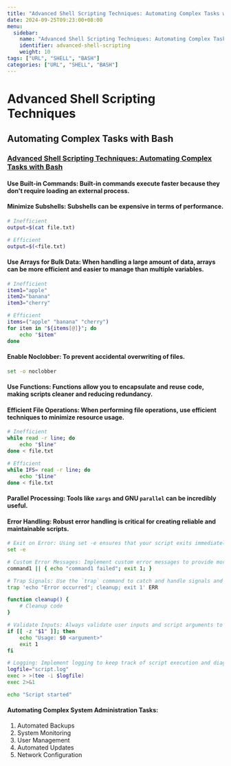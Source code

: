 ```yaml
---
title: "Advanced Shell Scripting Techniques: Automating Complex Tasks with Bash"
date: 2024-09-25T09:23:00+08:00
menu:
  sidebar:
    name: "Advanced Shell Scripting Techniques: Automating Complex Tasks with Bash"
    identifier: advanced-shell-scripting
    weight: 10
tags: ["URL", "SHELL", "BASH"]
categories: ["URL", "SHELL", "BASH"]
---
```


# Advanced Shell Scripting Techniques

## Automating Complex Tasks with Bash

### [Advanced Shell Scripting Techniques: Automating Complex Tasks with Bash](https://omid.dev/2024/06/19/advanced-shell-scripting-techniques-automating-complex-tasks-with-bash/)

#### Use Built-in Commands: Built-in commands execute faster because they don't require loading an external process.

#### Minimize Subshells: Subshells can be expensive in terms of performance.

```bash
# Inefficient
output=$(cat file.txt)

# Efficient
output=$(<file.txt)
```

#### Use Arrays for Bulk Data: When handling a large amount of data, arrays can be more efficient and easier to manage than multiple variables.

```bash
# Inefficient
item1="apple"
item2="banana"
item3="cherry"

# Efficient
items=("apple" "banana" "cherry")
for item in "${items[@]}"; do
    echo "$item"
done
```

#### Enable Noclobber: To prevent accidental overwriting of files.

```bash
set -o noclobber
```

#### Use Functions: Functions allow you to encapsulate and reuse code, making scripts cleaner and reducing redundancy.

#### Efficient File Operations: When performing file operations, use efficient techniques to minimize resource usage.

```bash
# Inefficient
while read -r line; do
    echo "$line"
done < file.txt

# Efficient
while IFS= read -r line; do
    echo "$line"
done < file.txt
```

#### Parallel Processing: Tools like `xargs` and GNU `parallel` can be incredibly useful.

#### Error Handling: Robust error handling is critical for creating reliable and maintainable scripts.

```bash
# Exit on Error: Using set -e ensures that your script exits immediately if any command fails, preventing cascading errors.
set -e

# Custom Error Messages: Implement custom error messages to provide more context when something goes wrong.
command1 || { echo "command1 failed"; exit 1; }

# Trap Signals: Use the `trap` command to catch and handle signals and errors gracefully.
trap 'echo "Error occurred"; cleanup; exit 1' ERR

function cleanup() {
    # Cleanup code
}

# Validate Inputs: Always validate user inputs and script arguments to prevent unexpected behavior.
if [[ -z "$1" ]]; then
    echo "Usage: $0 <argument>"
    exit 1
fi

# Logging: Implement logging to keep track of script execution and diagnose issues.
logfile="script.log"
exec > >(tee -i $logfile)
exec 2>&1

echo "Script started"
```

#### Automating Complex System Administration Tasks:

1.  Automated Backups
2.  System Monitoring
3.  User Management
4.  Automated Updates
5.  Network Configuration
